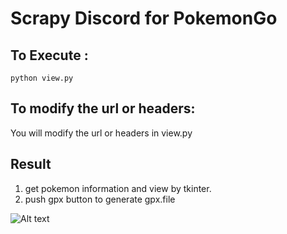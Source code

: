 # Scrapy Discord for PokemonGo

## To Execute : 
    python view.py

## To modify the url or headers:
You will modify the url or headers in view.py

## Result
1. get pokemon information and view by tkinter.
2. push gpx button to generate gpx.file

![Alt text](https://i.ibb.co/rGBwN5K/2021-03-06-2-38-59.png)
